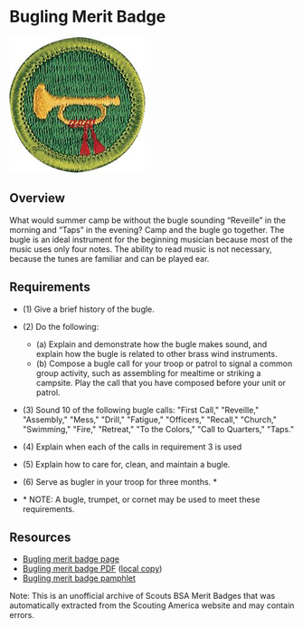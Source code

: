 

# Bugling Merit Badge

![Bugling Merit Badge](images/bugling-merit-badge.jpg)

## Overview



What would summer camp be without the bugle sounding “Reveille” in the morning and “Taps” in the evening? Camp and the bugle go together. The bugle is an ideal instrument for the beginning musician because most of the music uses only four notes. The ability to read music is not necessary, because the tunes are familiar and can be played ear.

## Requirements

* (1) Give a brief history of the bugle.
* (2) Do the following:
    * (a) Explain and demonstrate how the bugle makes sound, and explain how the bugle is related to other brass wind instruments.
    * (b) Compose a bugle call for your troop or patrol to signal a common group activity, such as assembling for mealtime or striking a campsite. Play the call that you have composed before your unit or patrol.


* (3) Sound 10 of the following bugle calls: "First Call," "Reveille," "Assembly," "Mess," "Drill," "Fatigue," "Officers," "Recall," "Church," "Swimming," "Fire," "Retreat," "To the Colors," "Call to Quarters," "Taps."
* (4) Explain when each of the calls in requirement 3 is used
* (5) Explain how to care for, clean, and maintain a bugle.
* (6) Serve as bugler in your troop for three months. *
* \* NOTE: A bugle, trumpet, or cornet may be used to meet these requirements.


## Resources

- [Bugling merit badge page](https://www.scouting.org/merit-badges/bugling/)
- [Bugling merit badge PDF](https://filestore.scouting.org/filestore/Merit_Badge_ReqandRes/Bugling.pdf) ([local copy](files/bugling-merit-badge.pdf))
- [Bugling merit badge pamphlet](None)

Note: This is an unofficial archive of Scouts BSA Merit Badges that was automatically extracted from the Scouting America website and may contain errors.